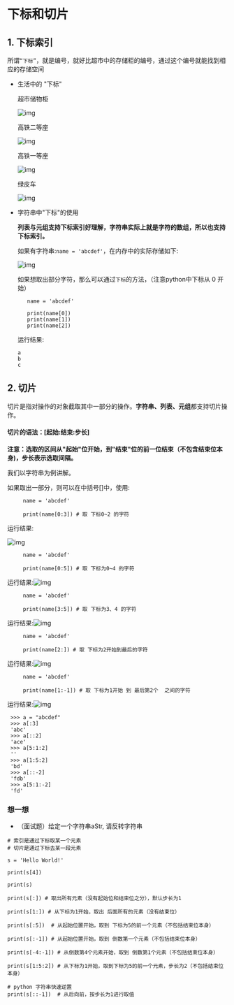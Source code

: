# 下标和切片

## 1. 下标索引

所谓`“下标”`，就是编号，就好比超市中的存储柜的编号，通过这个编号就能找到相应的存储空间

- 生活中的 "下标"

  超市储物柜

  ![img](../Images/01-第5天-11.jpg)

  高铁二等座

  ![img](../Images/01-第5天-8.jpg)

  高铁一等座

  ![img](../Images/01-第5天-10.jpg)

  绿皮车

  ![img](../Images/01-第5天-9.jpg)

- 字符串中"下标"的使用

  **列表与元组支持下标索引好理解，字符串实际上就是字符的数组，所以也支持下标索引。**

  如果有字符串:`name = 'abcdef'`，在内存中的实际存储如下:

  ![img](../Images/01-第5天-12.png)

  如果想取出部分字符，那么可以通过`下标`的方法，（注意python中下标从 0 开始）

  ```
     name = 'abcdef'
  
     print(name[0])
     print(name[1])
     print(name[2])
  ```

  运行结果:

  ```
  a
  b
  c
  ```

## 2. 切片

切片是指对操作的对象截取其中一部分的操作。**字符串、列表、元组**都支持切片操作。

#### 切片的语法：[起始:结束:步长]

**注意：选取的区间从"起始"位开始，到"结束"位的前一位结束（不包含结束位本身)，步长表示选取间隔。**

我们以字符串为例讲解。

如果取出一部分，则可以在中括号[]中，使用:

```
     name = 'abcdef'

     print(name[0:3]) # 取 下标0~2 的字符
```

运行结果:

![img](../Images/01-第5天-14.png)

```
     name = 'abcdef'

     print(name[0:5]) # 取 下标为0~4 的字符
```

运行结果:![img](../Images/01-第5天-15.png)

```
     name = 'abcdef'

     print(name[3:5]) # 取 下标为3、4 的字符
```

运行结果:![img](../Images/01-第5天-16.png)

```
     name = 'abcdef'

     print(name[2:]) # 取 下标为2开始到最后的字符
```

运行结果:![img](../Images/01-第5天-17.png)

```
     name = 'abcdef'

     print(name[1:-1]) # 取 下标为1开始 到 最后第2个  之间的字符
```

运行结果:![img](../Images/01-第5天-18.png)

```
 >>> a = "abcdef"
 >>> a[:3]
 'abc'
 >>> a[::2]
 'ace'
 >>> a[5:1:2] 
 ''
 >>> a[1:5:2]
 'bd'
 >>> a[::-2]
 'fdb' 
 >>> a[5:1:-2]
 'fd'
```

### 想一想

- （面试题）给定一个字符串aStr, 请反转字符串

```
# 索引是通过下标取某一个元素
# 切片是通过下标去某一段元素

s = 'Hello World!'

print(s[4])

print(s)

print(s[:]) # 取出所有元素（没有起始位和结束位之分），默认步长为1

print(s[1:]) # 从下标为1开始，取出 后面所有的元素（没有结束位）

print(s[:5])  # 从起始位置开始，取到 下标为5的前一个元素（不包括结束位本身）

print(s[:-1]) # 从起始位置开始，取到 倒数第一个元素（不包括结束位本身）

print(s[-4:-1]) # 从倒数第4个元素开始，取到 倒数第1个元素（不包括结束位本身）

print(s[1:5:2]) # 从下标为1开始，取到下标为5的前一个元素，步长为2（不包括结束位本身）

# python 字符串快速逆置
print(s[::-1])  # 从后向前，按步长为1进行取值
```